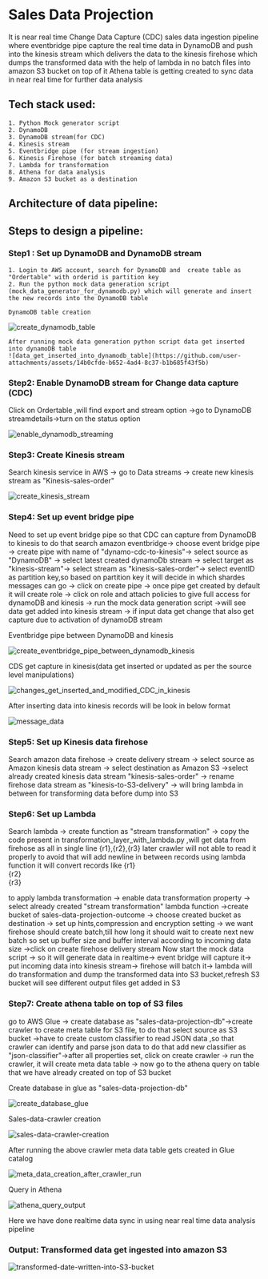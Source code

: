 

# Sales Data Projection

It is near real time Change Data Capture (CDC) sales data ingestion pipeline where eventbridge pipe capture the real time data in DynamoDB and push into the kinesis stream which delivers the data to the kinesis firehose which dumps the transformed data with the help of lambda in no batch files into amazon S3 bucket on top of it Athena table is getting created to sync data in near real time for further data analysis

## Tech stack used:
    1. Python Mock generator script
    2. DynamoDB
    3. DynamoDB stream(for CDC)
    4. Kinesis stream
    5. Eventbridge pipe (for stream ingestion)
    6. Kinesis Firehose (for batch streaming data)
    7. Lambda for transformation
    8. Athena for data analysis
    9. Amazon S3 bucket as a destination

## Architecture of data pipeline:

## Steps to design a pipeline:

### Step1 : Set up DynamoDB and DynamoDB stream
    1. Login to AWS account, search for DynamoDB and  create table as "Ordertable" with orderid is partition key
    2. Run the python mock data generation script (mock_data_generator_for_dynamodb.py) which will generate and insert the new records into the DynamoDB table
    
    DynamoDB table creation
    
  ![create_dynamodb_table](https://github.com/user-attachments/assets/c33ee3e7-5b52-4789-8917-39cd56792b61)


    After running mock data generation python script data get inserted into dynamoDB table
    ![data_get_inserted_into_dynamodb_table](https://github.com/user-attachments/assets/14b0cfde-b652-4ad4-8c37-b1b685f43f5b)

### Step2: Enable DynamoDB stream for Change data capture (CDC)
Click on Ordertable ,will find export and stream option ->go to DynamoDB streamdetails->turn on the status option

![enable_dynamodb_streaming](https://github.com/user-attachments/assets/a276f4e4-fe7a-4035-a96e-1d0189ca5eb5)

### Step3: Create Kinesis stream
Search kinesis service in AWS -> go to Data streams -> create new kinesis stream as "Kinesis-sales-order"

![create_kinesis_stream](https://github.com/user-attachments/assets/ac1f2fe1-48ae-428e-b1b8-e20092718d6f)

### Step4: Set up event bridge pipe
Need to set up event bridge pipe so that CDC can capture from DynamoDB to kinesis to do that search amazon eventbridge-> choose event bridge pipe -> create pipe with name of "dynamo-cdc-to-kinesis"-> select source as "DynamoDB" -> select latest created dynamoDb stream -> select target as "kinesis-stream"-> select stream as "kinesis-sales-order"-> select eventID as partition key,so based on partition key it will decide in which shardes messages can go -> click on create pipe -> once pipe get created by default it will create role -> click on role and attach policies to give full access for dynamoDB and kinesis -> run the mock data generation script ->will see data get added into kinesis stream -> if input data get change that also get capture due to activation of dynamoDB stream

Eventbridge pipe between DynamoDB and kinesis

![create_eventbridge_pipe_between_dynamodb_kinesis](https://github.com/user-attachments/assets/c602d52e-577d-428d-b46d-873143dc5402)

CDS get capture in kinesis(data get inserted or updated as per the source level manipulations)

![changes_get_inserted_and_modified_CDC_in_kinesis](https://github.com/user-attachments/assets/4d367a54-eef3-440c-9e52-f8a9a54024f9)

After inserting data into kinesis records will be look in below format

![message_data](https://github.com/user-attachments/assets/ffb41f40-4e15-4588-b333-9b1e0d5d8a99)


### Step5: Set up Kinesis data firehose
Search amazon data firehose -> create delivery stream -> select source as Amazon kinesis data stream -> select destination as Amazon S3 ->select already created kinesis data stream "kinesis-sales-order" -> rename firehose data stream as "kinesis-to-S3-delivery" -> will bring lambda in between for transforming data before dump into S3



### Step6: Set up Lambda
Search lambda -> create function as "stream transformation" -> copy the code present in transformation_layer_with_lambda.py ,will get data from firehose as all in single line {r1},{r2},{r3} later crawler will not able to read it properly to avoid that will add newline in between records using lambda function it will convert records like {r1}\
                                             {r2}\
                                             {r3}

to apply lambda transformation -> enable data transformation property -> select already created "stream transformation" lambda function ->create bucket of sales-data-projection-outcome -> choose created bucket as destination -> set up hints,compression and encryption setting -> we want firehose should create batch,till how long it should wait to create next new batch so set up buffer size and buffer interval according to incoming data size ->click on create firehose delivery stream
Now start the mock data script -> so it will generate data in realtime-> event bridge will capture it-> put incoming data into kinesis stream-> firehose will batch it-> lambda will do transformation and dump the transformed data into S3 bucket,refresh S3 bucket will see different output files get added in S3 

### Step7: Create athena table on top of S3 files
go to AWS Glue -> create database as "sales-data-projection-db"->create crawler to create meta table for S3 file, to do that select source as S3 bucket ->have to create custom classifier to read JSON data ,so that crawler can identify and parse json data to do that add new classifier as "json-classifier"->after all properties set, click on create crawler -> run the crawler, it will create meta data table -> now go to the athena query on table that we have already created on top of S3 bucket

Create database in glue as "sales-data-projection-db"

![create_database_glue](https://github.com/user-attachments/assets/c987668b-190a-470b-acba-e4c11226008f)

Sales-data-crawler creation

![sales-data-crawler-creation](https://github.com/user-attachments/assets/9acdb2dd-fe55-4e16-8336-23cf42b05454)

After running the above crawler meta data table gets created in Glue catalog

![meta_data_creation_after_crawler_run](https://github.com/user-attachments/assets/88fc99a8-5b81-41a1-8c30-5d806aae7ede)


Query in Athena

![athena_query_output](https://github.com/user-attachments/assets/1ee03640-07c8-4341-939a-208f9ea9cc10)

Here we have done realtime data sync in using near real time data analysis pipeline

### Output: Transformed data get ingested into amazon S3

![transformed-date-written-into-S3-bucket](https://github.com/user-attachments/assets/f63f08a2-7076-42aa-b063-f0b12dac607a)




